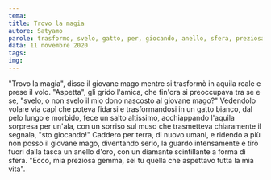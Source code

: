 ```yaml
---
tema:
title: Trovo la magia
autore: Satyamo
parole: trasformo, svelo, gatto, per, giocando, anello, sfera, preziosa
data: 11 novembre 2020
tags: 
img: 
---
```

"Trovo la magia", disse il giovane mago mentre si trasformò in aquila reale e prese il volo.  "Aspetta", gli grido l'amica, che fin'ora si preoccupava tra se e se, "svelo, o non svelo il mio dono nascosto al giovane mago?"  Vedendolo volare via capì che poteva fidarsi e trasformandosi in un gatto bianco, dal pelo lungo e morbido, fece un salto altissimo, acchiappando l'aquila sorpresa per un'ala, con un sorriso sul muso che trasmetteva chiaramente il segnala, "sto giocando!"  Caddero per terra, di nuovo umani, e ridendo a più non posso il giovane mago, diventando serio, la guardò intensamente e tirò fuori dalla tasca un anello d'oro, con un diamante scintillante a forma di sfera.  "Ecco, mia preziosa gemma, sei tu quella che aspettavo tutta la mia vita".

